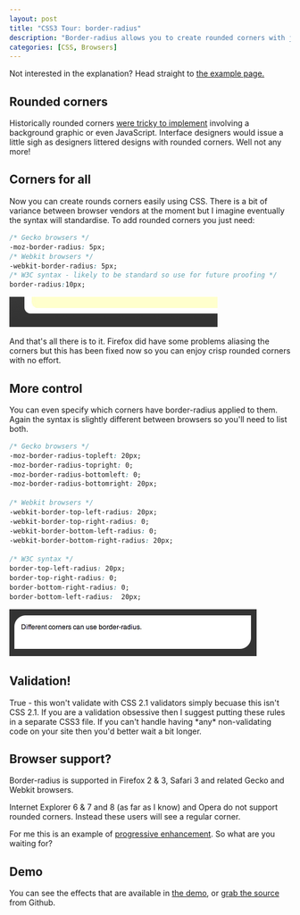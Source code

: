 ```yaml
--- 
layout: post
title: "CSS3 Tour: border-radius"
description: "Border-radius allows you to create rounded corners with just CSS without the need for graphics or JavaScript. If you are not using it yet here's an explanation. "
categories: [CSS, Browsers]
---
```

Not interested in the explanation? Head straight to [the example page.][1]

## Rounded corners

Historically rounded corners [were tricky to implement][2] involving a background graphic or even JavaScript. Interface designers would issue a little sigh as designers littered designs with rounded corners. Well not any more!

## Corners for all

Now you can create rounds corners easily using CSS. There is a bit of variance between browser vendors at the moment but I imagine eventually the syntax will standardise. To add rounded corners you just need: 

``` css 
/* Gecko browsers */
-moz-border-radius: 5px; 
/* Webkit browsers */
-webkit-border-radius: 5px; 
/* W3C syntax - likely to be standard so use for future proofing */
border-radius:10px;
```

![Rounded Corner with CSS3][3] 

And that's all there is to it. Firefox did have some problems aliasing the corners but this has been fixed now so you can enjoy crisp rounded corners with no effort. 

## More control

You can even specify which corners have border-radius applied to them. Again the syntax is slightly different between browsers so you'll need to list both. 

``` css 
/* Gecko browsers */
-moz-border-radius-topleft: 20px;
-moz-border-radius-topright: 0;
-moz-border-radius-bottomleft: 0;
-moz-border-radius-bottomright: 20px;

/* Webkit browsers */
-webkit-border-top-left-radius: 20px;
-webkit-border-top-right-radius: 0;
-webkit-border-bottom-left-radius: 0;
-webkit-border-bottom-right-radius: 20px;

/* W3C syntax */
border-top-left-radius: 20px;
border-top-right-radius: 0;
border-bottom-right-radius: 0;
border-bottom-left-radius:  20px;
```

![Rounded corners in CSS3][4] 

## Validation!

True - this won't validate with CSS 2.1 validators simply becuase this isn't CSS 2.1. If you are a validation obsessive then I suggest putting these rules in a separate CSS3 file. If you can't handle having \*any\* non-validating code on your site then you'd better wait a bit longer. 

## Browser support?

Border-radius is supported in Firefox 2 & 3, Safari 3 and related Gecko and Webkit browsers.

Internet Explorer 6 & 7 and 8 (as far as I know) and Opera do not support rounded corners. Instead these users will see a regular corner.

For me this is an example of [progressive enhancement][5]. So what are you waiting for?

## Demo

You can see the effects that are available in [the demo][1], or [grab the source][6] from Github.

 [1]: /examples/border-radius/
 [2]: http://www.cssjuice.com/25-rounded-corners-techniques-with-css/
 [3]: /images/articles/rounded-corner.png
 [4]: /images/articles/rounded-corner2.jpg
 [5]: http://en.wikipedia.org/wiki/Progressive_Enhancement
 [6]: http://github.com/shapeshed/border-radius-demo/tree/master
